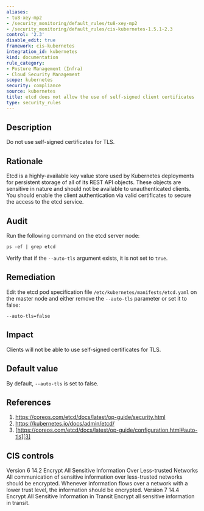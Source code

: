 ```yaml
---
aliases:
- tu8-xey-mp2
- /security_monitoring/default_rules/tu8-xey-mp2
- /security_monitoring/default_rules/cis-kubernetes-1.5.1-2.3
control: '2.3'
disable_edit: true
framework: cis-kubernetes
integration_id: kubernetes
kind: documentation
rule_category:
- Posture Management (Infra)
- Cloud Security Management
scope: kubernetes
security: compliance
source: kubernetes
title: etcd does not allow the use of self-signed client certificates
type: security_rules
---
```


## Description

Do not use self-signed certificates for TLS.

## Rationale

Etcd is a highly-available key value store used by Kubernetes deployments for persistent storage of all of its REST API objects. These objects are sensitive in nature and should not be available to unauthenticated clients. You should enable the client authentication via valid certificates to secure the access to the etcd service.

## Audit

Run the following command on the etcd server node: 
```
ps -ef | grep etcd
```
Verify that if the `--auto-tls` argument exists, it is not set to `true`.

## Remediation

Edit the etcd pod specification file `/etc/kubernetes/manifests/etcd.yaml` on the master node and either remove the `--auto-tls` parameter or set it to false:

```
--auto-tls=false
```

## Impact

Clients will not be able to use self-signed certificates for TLS.

## Default value

By default, `--auto-tls` is set to false.

## References

1. [https://coreos.com/etcd/docs/latest/op-guide/security.html ][1]
2. [https://kubernetes.io/docs/admin/etcd/ ][2]
3. [https://coreos.com/etcd/docs/latest/op-guide/configuration.html#auto-tls][3]

## CIS controls

Version 6 14.2 Encrypt All Sensitive Information Over Less-trusted Networks All communication of sensitive information over less-trusted networks should be encrypted. Whenever information flows over a network with a lower trust level, the information should be encrypted. Version 7 14.4 Encrypt All Sensitive Information in Transit Encrypt all sensitive information in transit.                

[1]: https://coreos.com/etcd/docs/latest/op-guide/security.html 
[2]: https://kubernetes.io/docs/admin/etcd/ 
[3]: https://coreos.com/etcd/docs/latest/op-guide/configuration.html#auto-tls
